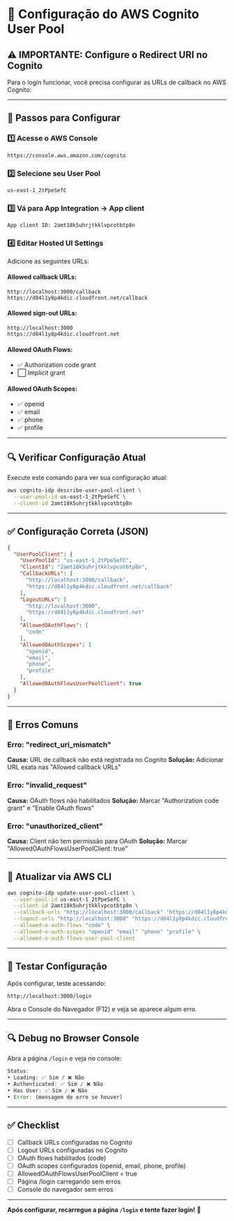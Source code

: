 # 🔧 Configuração do AWS Cognito User Pool

## ⚠️ IMPORTANTE: Configure o Redirect URI no Cognito

Para o login funcionar, você precisa configurar as URLs de callback no AWS Cognito:

---

## 📝 **Passos para Configurar**

### 1️⃣ **Acesse o AWS Console**
```
https://console.aws.amazon.com/cognito
```

### 2️⃣ **Selecione seu User Pool**
```
us-east-1_2tPpeSefC
```

### 3️⃣ **Vá para App Integration → App client**
```
App client ID: 2amt18k5uhrjtkklvpcotbtp8n
```

### 4️⃣ **Editar Hosted UI Settings**

Adicione as seguintes URLs:

#### **Allowed callback URLs:**
```
http://localhost:3000/callback
https://d84l1y8p4kdic.cloudfront.net/callback
```

#### **Allowed sign-out URLs:**
```
http://localhost:3000
https://d84l1y8p4kdic.cloudfront.net
```

#### **Allowed OAuth Flows:**
- ✅ Authorization code grant
- ⬜ Implicit grant

#### **Allowed OAuth Scopes:**
- ✅ openid
- ✅ email
- ✅ phone
- ✅ profile

---

## 🔍 **Verificar Configuração Atual**

Execute este comando para ver sua configuração atual:

```bash
aws cognito-idp describe-user-pool-client \
  --user-pool-id us-east-1_2tPpeSefC \
  --client-id 2amt18k5uhrjtkklvpcotbtp8n
```

---

## ✅ **Configuração Correta (JSON)**

```json
{
  "UserPoolClient": {
    "UserPoolId": "us-east-1_2tPpeSefC",
    "ClientId": "2amt18k5uhrjtkklvpcotbtp8n",
    "CallbackURLs": [
      "http://localhost:3000/callback",
      "https://d84l1y8p4kdic.cloudfront.net/callback"
    ],
    "LogoutURLs": [
      "http://localhost:3000",
      "https://d84l1y8p4kdic.cloudfront.net"
    ],
    "AllowedOAuthFlows": [
      "code"
    ],
    "AllowedOAuthScopes": [
      "openid",
      "email",
      "phone",
      "profile"
    ],
    "AllowedOAuthFlowsUserPoolClient": true
  }
}
```

---

## 🚨 **Erros Comuns**

### **Erro: "redirect_uri_mismatch"**
**Causa:** URL de callback não está registrada no Cognito
**Solução:** Adicionar URL exata nas "Allowed callback URLs"

### **Erro: "invalid_request"**
**Causa:** OAuth flows não habilitados
**Solução:** Marcar "Authorization code grant" e "Enable OAuth flows"

### **Erro: "unauthorized_client"**
**Causa:** Client não tem permissão para OAuth
**Solução:** Marcar "AllowedOAuthFlowsUserPoolClient: true"

---

## 🔧 **Atualizar via AWS CLI**

```bash
aws cognito-idp update-user-pool-client \
  --user-pool-id us-east-1_2tPpeSefC \
  --client-id 2amt18k5uhrjtkklvpcotbtp8n \
  --callback-urls "http://localhost:3000/callback" "https://d84l1y8p4kdic.cloudfront.net/callback" \
  --logout-urls "http://localhost:3000" "https://d84l1y8p4kdic.cloudfront.net" \
  --allowed-o-auth-flows "code" \
  --allowed-o-auth-scopes "openid" "email" "phone" "profile" \
  --allowed-o-auth-flows-user-pool-client
```

---

## 📱 **Testar Configuração**

Após configurar, teste acessando:

```
http://localhost:3000/login
```

Abra o Console do Navegador (F12) e veja se aparece algum erro.

---

## 🔍 **Debug no Browser Console**

Abra a página `/login` e veja no console:

```javascript
Status:
• Loading: ✅ Sim / ❌ Não
• Authenticated: ✅ Sim / ❌ Não
• Has User: ✅ Sim / ❌ Não
• Error: (mensagem de erro se houver)
```

---

## ✅ **Checklist**

- [ ] Callback URLs configuradas no Cognito
- [ ] Logout URLs configuradas no Cognito
- [ ] OAuth flows habilitados (code)
- [ ] OAuth scopes configurados (openid, email, phone, profile)
- [ ] AllowedOAuthFlowsUserPoolClient = true
- [ ] Página /login carregando sem erros
- [ ] Console do navegador sem erros

---

**Após configurar, recarregue a página `/login` e tente fazer login!** 🚀
